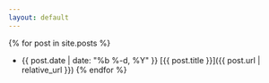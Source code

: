 ```yaml
---
layout: default
---
```


{% for post in site.posts %}
* {{ post.date | date: "%b %-d, %Y" }}
  [{{ post.title }}]({{ post.url | relative_url }})
{% endfor %}
